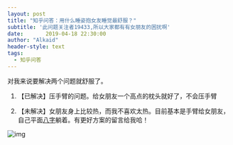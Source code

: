 ```yaml
---
layout: post
title: "知乎问答：用什么睡姿抱女友睡觉最舒服？"
subtitle: '此问题关注者19433,所以大家都有有女朋友的困扰啊'
date:       2019-04-18 22:30:00
author: "Alkaid"
header-style: text
tags:
  - 知乎问答
---
```


对我来说要解决两个问题就舒服了。

1. 【已解决】压手臂的问题。给女朋友一个高点的枕头就好了，不会压手臂

2. 【未解决】女朋友身上比较热，而我不喜欢太热。目前基本是手臂给女朋友，自己平面[八字](https://www.zhihu.com/search?q=八字&search_source=Entity&hybrid_search_source=Entity&hybrid_search_extra={"sourceType"%3A"answer"%2C"sourceId"%3A655613707})躺着。有更好方案的留言给我哈！

![img](https://tva1.sinaimg.cn/large/008vxvgGgy1h8subfcacpj30u015275u.jpg)
